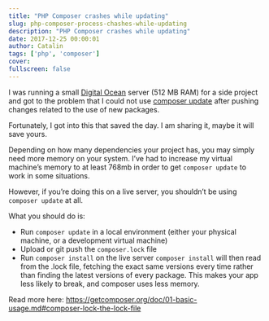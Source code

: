 ```yaml
---
title: "PHP Composer crashes while updating"
slug: php-composer-process-chashes-while-updating
description: "PHP Composer crashes while updating"
date: 2017-12-25 00:00:01
author: Catalin
tags: ['php', 'composer']
cover:
fullscreen: false
---
```



I was running a small [Digital Ocean](https://m.do.co/c/dc91876a47e0) server (512 MB RAM) for a side project and got to the problem that I could not use [composer update](https://getcomposer.org/) after pushing changes related to the use of new packages.

Fortunately, I got into this that saved the day. I am sharing it, maybe it will save yours.

Depending on how many dependencies your project has, you may simply need more memory on your system. I’ve had to increase my virtual machine’s memory to at least 768mb in order to get ``composer update`` to work in some situations.

However, if you’re doing this on a live server, you shouldn’t be using ``composer update`` at all.

What you should do is:

* Run ``composer update`` in a local environment (either your physical machine, or a development virtual machine)
* Upload or git push the ``composer.lock`` file
* Run ``composer install`` on the live server
``composer install`` will then read from the .lock file, fetching the exact same versions every time rather than finding the latest versions of every package. This makes your app less likely to break, and composer uses less memory.

Read more here: https://getcomposer.org/doc/01-basic-usage.md#composer-lock-the-lock-file
